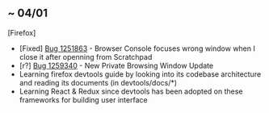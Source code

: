 ##  ~ 04/01
[Firefox]
* [Fixed] [Bug 1251863](http://bugzil.la/1251863) - Browser Console focuses wrong window when I close it after openning from Scratchpad
* [r?] [Bug 1259340](http://bugzil.la/1259340) - New Private Browsing Window Update
* Learning firefox devtools guide by looking into its codebase architecture and reading its documents (in devtools/docs/*)
* Learning React & Redux since devtools has been adopted on these frameworks for building user interface
